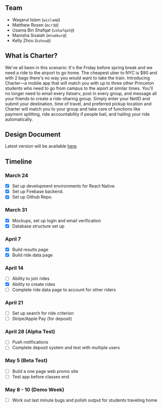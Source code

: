 ## Team
* Waqarul Islam (`wislam@`)
* Matthew Rosen (`mcr3@`)
* Usama Bin Shafqat (`ushafqat@`)
* Manisha Sivaiah (`mtumkur@`)
* Kelly Zhou (`kzhou@`)

## What is Charter?
We've all been in this scenario: It's the Friday before spring break and we need a ride to the airport to go home. The cheapest uber to NYC is $90 and with 2 bags there's no way you would want to take the train. Introducing Charter––a mobile app that will match you with up to three other Princeton students who need to go from campus to the aiport at similar times. You'll no longer need to email every listserv, post in every group, and message all your friends to create a ride-sharing group. Simply enter your NetID and submit your destination, time of travel, and preferred pickup location and Charter will match you to your group and take care of functions like payment splitting, ride accountability if people bail, and hailing your ride automatically.

## Design Document
Latest version will be available [here](docs/Design_Document.pdf).

## Timeline
### March 24
- [x] Set up development environments for React Native. 
- [x] Set up Firebase backend. 
- [x] Set up Github Repo.

### March 31
- [x] Mockups, set up login and email verification
- [x] Database structure set up

### April 7
- [x] Build results page
- [x] Build ride data page

### April 14
- [ ] Ability to join rides
- [x] Ability to create rides
- [ ] Complete ride data page to account for other riders

### April 21
- [ ] Set up search for ride criterion
- [ ] Stripe/Apple Pay (for deposit)

### April 28 (Alpha Test)
- [ ] Push notifications
- [ ] Complete deposit system and test with multiple users

### May 5 (Beta Test)
- [ ] Build a one page web promo site
- [ ] Test app before classes end

### May 8 - 10 (Demo Week)
- [ ] Work out last minute bugs and polish output for students traveling home
